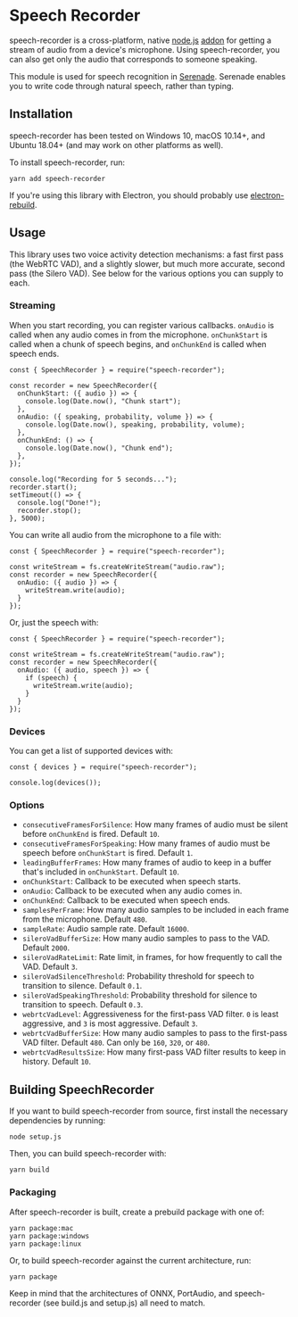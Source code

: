 # Speech Recorder

speech-recorder is a cross-platform, native [node.js](https://nodejs.org) [addon](http://nodejs.org/api/addons.html) for getting a stream of audio from a device's microphone. Using speech-recorder, you can also get only the audio that corresponds to someone speaking.

This module is used for speech recognition in [Serenade](https://serenade.ai). Serenade enables you to write code through natural speech, rather than typing.

## Installation

speech-recorder has been tested on Windows 10, macOS 10.14+, and Ubuntu 18.04+ (and may work on other platforms as well).

To install speech-recorder, run:

    yarn add speech-recorder

If you're using this library with Electron, you should probably use [electron-rebuild](https://github.com/electron/electron-rebuild).

## Usage

This library uses two voice activity detection mechanisms: a fast first pass (the WebRTC VAD), and a slightly slower, but much more accurate, second pass (the Silero VAD). See below for the various options you can supply to each.

### Streaming

When you start recording, you can register various callbacks. `onAudio` is called when any audio comes in from the microphone. `onChunkStart` is called when a chunk of speech begins, and `onChunkEnd` is called when speech ends.

    const { SpeechRecorder } = require("speech-recorder");

    const recorder = new SpeechRecorder({
      onChunkStart: ({ audio }) => {
        console.log(Date.now(), "Chunk start");
      },
      onAudio: ({ speaking, probability, volume }) => {
        console.log(Date.now(), speaking, probability, volume);
      },
      onChunkEnd: () => {
        console.log(Date.now(), "Chunk end");
      },
    });

    console.log("Recording for 5 seconds...");
    recorder.start();
    setTimeout(() => {
      console.log("Done!");
      recorder.stop();
    }, 5000);

You can write all audio from the microphone to a file with:

    const { SpeechRecorder } = require("speech-recorder");

    const writeStream = fs.createWriteStream("audio.raw");
    const recorder = new SpeechRecorder({
      onAudio: ({ audio }) => {
        writeStream.write(audio);
      }
    });

Or, just the speech with:

    const { SpeechRecorder } = require("speech-recorder");

    const writeStream = fs.createWriteStream("audio.raw");
    const recorder = new SpeechRecorder({
      onAudio: ({ audio, speech }) => {
        if (speech) {
          writeStream.write(audio);
        }
      }
    });

### Devices

You can get a list of supported devices with:

    const { devices } = require("speech-recorder");

    console.log(devices());

### Options

* `consecutiveFramesForSilence`: How many frames of audio must be silent before `onChunkEnd` is fired. Default `10`.
* `consecutiveFramesForSpeaking`: How many frames of audio must be speech before `onChunkStart` is fired. Default `1`.
* `leadingBufferFrames`: How many frames of audio to keep in a buffer that's included in `onChunkStart`. Default `10`.
* `onChunkStart`: Callback to be executed when speech starts.
* `onAudio`: Callback to be executed when any audio comes in.
* `onChunkEnd`: Callback to be executed when speech ends.
* `samplesPerFrame`: How many audio samples to be included in each frame from the microphone. Default `480`.
* `sampleRate`: Audio sample rate. Default `16000`.
* `sileroVadBufferSize`: How many audio samples to pass to the VAD. Default `2000`.
* `sileroVadRateLimit`: Rate limit, in frames, for how frequently to call the VAD. Default `3`.
* `sileroVadSilenceThreshold`: Probability threshold for speech to transition to silence. Default `0.1`.
* `sileroVadSpeakingThreshold`: Probability threshold for silence to transition to speech. Default `0.3`.
* `webrtcVadLevel`: Aggressiveness for the first-pass VAD filter. `0` is least aggressive, and `3` is most aggressive. Default `3`.
* `webrtcVadBufferSize`: How many audio samples to pass to the first-pass VAD filter. Default `480`. Can only be `160`, `320`, or `480`.
* `webrtcVadResultsSize`: How many first-pass VAD filter results to keep in history. Default `10`.

## Building SpeechRecorder

If you want to build speech-recorder from source, first install the necessary dependencies by running:

    node setup.js

Then, you can build speech-recorder with:

    yarn build

### Packaging

After speech-recorder is built, create a prebuild package with one of:

    yarn package:mac
    yarn package:windows
    yarn package:linux

Or, to build speech-recorder against the current architecture, run:

    yarn package

Keep in mind that the architectures of ONNX, PortAudio, and speech-recorder (see build.js and setup.js) all need to match.
